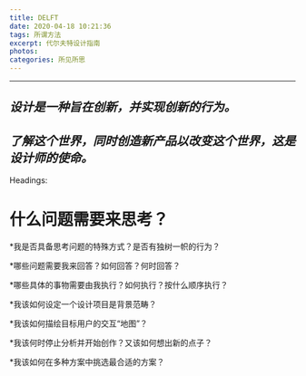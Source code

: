 ```yaml
---
title: DELFT
date: 2020-04-18 10:21:36
tags: 所谓方法
excerpt: 代尔夫特设计指南
photos: 
categories: 所见所思
---
```





---
## *设计是一种旨在创新，并实现创新的行为。*

## *了解这个世界，同时创造新产品以改变这个世界，这是设计师的使命。*

Headings:

# 什么问题需要来思考？

*我是否具备思考问题的特殊方式？是否有独树一帜的行为？

*哪些问题需要我来回答？如何回答？何时回答？

*哪些具体的事物需要由我执行？如何执行？按什么顺序执行？

*我该如何设定一个设计项目是背景范畴？

*我该如何描绘目标用户的交互“地图”？

*我该何时停止分析并开始创作？又该如何想出新的点子？

*我该如何在多种方案中挑选最合适的方案？


